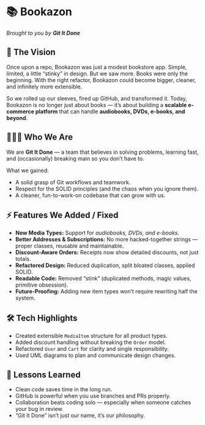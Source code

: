 # 📚 Bookazon

*Brought to you by **Git It Done***

## 🌟 The Vision

Once upon a repo, Bookazon was just a modest bookstore app. Simple, limited, a little “stinky” in design. But we saw more. Books were only the beginning. With the right refactor, Bookazon could become bigger, cleaner, and infinitely more extensible.

So we rolled up our sleeves, fired up GitHub, and transformed it. Today, Bookazon is no longer just about books — it’s about building a **scalable e-commerce platform** that can handle **audiobooks, DVDs, e-books, and beyond**.

## 🧑‍🤝‍🧑 Who We Are

We are **Git It Done** — a team that believes in solving problems, learning fast, and (occasionally) breaking main so you don’t have to.

What we gained:

* A solid grasp of Git workflows and teamwork.
* Respect for the SOLID principles (and the chaos when you ignore them).
* A cleaner, fun-to-work-on codebase that can grow with us.

## ⚡ Features We Added / Fixed

* **New Media Types:** Support for *audiobooks, DVDs, and e-books*.
* **Better Addresses & Subscriptions:** No more hacked-together strings — proper classes, reusable and maintainable.
* **Discount-Aware Orders:** Receipts now show detailed discounts, not just totals.
* **Refactored Design:** Reduced duplication, split bloated classes, applied SOLID.
* **Readable Code:** Removed “stink” (duplicated methods, magic values, primitive obsession).
* **Future-Proofing:** Adding new item types won’t require rewriting half the system.


## 🛠️ Tech Highlights

* Created extensible `MediaItem` structure for all product types.
* Added discount handling without breaking the `Order` model.
* Refactored `User` and `Cart` for clarity and single responsibility.
* Used UML diagrams to plan and communicate design changes.

## 📖 Lessons Learned

* Clean code saves time in the long run.
* GitHub is powerful when you use branches and PRs properly.
* Collaboration beats coding solo — especially when someone catches your bug in review.
* “Git It Done” isn’t just our name, it’s our philosophy.
